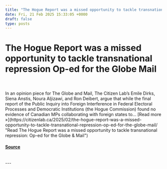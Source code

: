 ```yaml
---
title: "The Hogue Report was a missed opportunity to tackle transnational repression Op-ed for the Globe Mail"
date: Fri, 21 Feb 2025 15:33:05 +0000
draft: false
type: posts
---
```

# The Hogue Report was a missed opportunity to tackle transnational repression Op-ed for the Globe Mail

<br/>

<br/>
In an opinion piece for The Globe and Mail, The Citizen Lab’s Emile Dirks, Siena Anstis, Noura Aljizawi, and Ron Deibert, argue that while the final report of the Public Inquiry into Foreign Interference in Federal Electoral Processes and Democratic Institutions (the Hogue Commission) found no evidence of Canadian MPs collaborating with foreign states to... [Read more »](https://citizenlab.ca/2025/02/the-hogue-report-was-a-missed-opportunity-to-tackle-transnational-repression-op-ed-for-the-globe-mail/ "Read The Hogue Report was a missed opportunity to tackle transnational repression: Op-ed for the Globe & Mail")

#### [Source](https://citizenlab.ca/2025/02/the-hogue-report-was-a-missed-opportunity-to-tackle-transnational-repression-op-ed-for-the-globe-mail/)

<br/>
---
